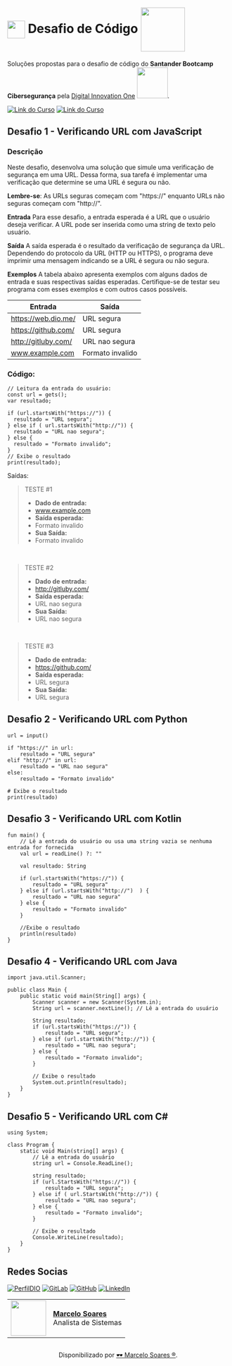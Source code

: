 <h1>
    <a href="https://www.dio.me/">
     <img align="center" width="40px" src="https://hermes.digitalinnovation.one/assets/diome/logo-minimized.png"></a>
    <span>Desafio de Código</span>
    <img align="center" width="100px" src="https://hermes.dio.me/tracks/b092559f-ec20-4401-83e5-d98b6278b7b1.png">    
</h1>

Soluções propostas para o desafio de código do  **Santander Bootcamp Cibersegurança** pela [Digital Innovation One](https://www.dio.me/) <img width="70px" background-color="black" src="https://hermes.digitalinnovation.one/assets/diome/logo.svg">.

[![Link do Curso](https://img.shields.io/badge/▶-000?style=for-the-badge&logo=movie&logoColor=E94D5F)](https://web.dio.me/track/santander-bootcamp-ciberseguranca) 
[![Link do Curso](https://img.shields.io/badge/Acesse%20o%20Curso%20na%20Plataforma-E94D5F?style=for-the-badge)](https://web.dio.me/track/santander-bootcamp-ciberseguranca) 

## Desafio 1 - Verificando URL com **JavaScript**

### Descrição

Neste desafio, desenvolva uma solução que simule uma verificação de segurança em uma URL. Dessa forma, sua tarefa é implementar uma verificação que determine se uma URL é segura ou não.

**Lembre-se**: As URLs seguras começam com "https://" enquanto URLs não seguras começam com "http://".

**Entrada**
Para esse desafio, a entrada esperada é a URL que o usuário deseja verificar. A URL pode ser inserida como uma string de texto pelo usuário.

**Saída**
A saída esperada é o resultado da verificação de segurança da URL. Dependendo do protocolo da URL (HTTP ou HTTPS), o programa deve imprimir uma mensagem indicando se a URL é segura ou não segura.

**Exemplos**
A tabela abaixo apresenta exemplos com alguns dados de entrada e suas respectivas saídas esperadas. Certifique-se de testar seu programa com esses exemplos e com outros casos possíveis.

| Entrada | Saída |
|---------|-----------------------------|
| https://web.dio.me/	| URL segura |
| https://github.com/	| URL segura |
| http://gitluby.com/	| URL nao segura |
| www.example.com | Formato invalido |

### Código:
```
// Leitura da entrada do usuário:
const url = gets();
var resultado;

if (url.startsWith("https://")) {
  resultado = "URL segura";
} else if ( url.startsWith("http://")) {
  resultado = "URL nao segura";
} else {
  resultado = "Formato invalido";
}
// Exibe o resultado
print(resultado);
```
Saídas:
> TESTE #1
> - **Dado de entrada:**
> - www.example.com
> - **Saída esperada:**
> - Formato invalido
> - **Sua Saída:**
> - Formato invalido

<br>

> TESTE #2
> - **Dado de entrada:**
> - http://gitluby.com/
> - **Saída esperada:**
> - URL nao segura
> - **Sua Saída:**
> - URL nao segura

<br>

> TESTE #3
> - **Dado de entrada:**
> - https://github.com/
> - **Saída esperada:**
> - URL segura
> - **Sua Saída:**
> - URL segura

## Desafio 2 -  Verificando URL com **Python**

```
url = input()

if "https://" in url:
    resultado = "URL segura"
elif "http://" in url:
    resultado = "URL nao segura"
else:
    resultado = "Formato invalido"

# Exibe o resultado
print(resultado)
```

## Desafio 3 -  Verificando URL com **Kotlin**

```
fun main() {
    // Lê a entrada do usuário ou usa uma string vazia se nenhuma entrada for fornecida
    val url = readLine() ?: "" 

    val resultado: String

    if (url.startsWith("https://")) {
        resultado = "URL segura"
    } else if (url.startsWith("http://")  ) {
        resultado = "URL nao segura"
    } else {
        resultado = "Formato invalido"
    }

    //Exibe o resultado
    println(resultado)
}
```

## Desafio 4 -  Verificando URL com **Java**

```
import java.util.Scanner;

public class Main {
    public static void main(String[] args) {
        Scanner scanner = new Scanner(System.in);
        String url = scanner.nextLine(); // Lê a entrada do usuário

        String resultado;
        if (url.startsWith("https://")) {
            resultado = "URL segura";
        } else if (url.startsWith("http://")) {
            resultado = "URL nao segura";
        } else {
            resultado = "Formato invalido";
        }

        // Exibe o resultado
        System.out.println(resultado);
    }
}
```

## Desafio 5 -  Verificando URL com **C#**

```
using System;

class Program {
    static void Main(string[] args) {
        // Lê a entrada do usuário
        string url = Console.ReadLine(); 

        string resultado;
        if (url.StartsWith("https://")) {
            resultado = "URL segura"; 
        } else if ( url.StartsWith("http://")) {
            resultado = "URL nao segura";
        } else {
            resultado = "Formato invalido";
        }

        // Exibe o resultado
        Console.WriteLine(resultado);
    }
}
```

## Redes Socias

[![PerfilDIO](https://img.shields.io/badge/DIO-0077B5?style=for-the-badge&logo=dio&logoColor=white)](https://web.dio.me/users/marcelo_soares92)
[![GitLab](https://img.shields.io/badge/GitLab-000?style=for-the-badge&logo=gitlab&logoColor=E94D5F)](https://gitlab.com/Mdsoare/)
[![GitHub](https://img.shields.io/badge/GitHub-000?style=for-the-badge&logo=github&logoColor=30A3DC)](https://github.com/Mdsoare/)
[![LinkedIn](https://img.shields.io/badge/LinkedIn-0077B5?style=for-the-badge&logo=linkedin&logoColor=white)](https://www.linkedin.com/in/marcelodsoares/) 

<table>
  <tr>
    <td>
      <img width="80px" align="center" src="https://avatars.githubusercontent.com/Mdsoare"/>
    </td>
    <td align="left">
      <a href="https://github.com/Mdsoare">
        <span><b>Marcelo Soares</b></span>
      </a>
      <br>
      <span>Analista de Sistemas</span>
    </td>
  </tr>
</table>

##
<div align="center">Disponibilizado por <a href="https://github.com/Mdsoare">🕶 Marcelo Soares ®</a>.</div>